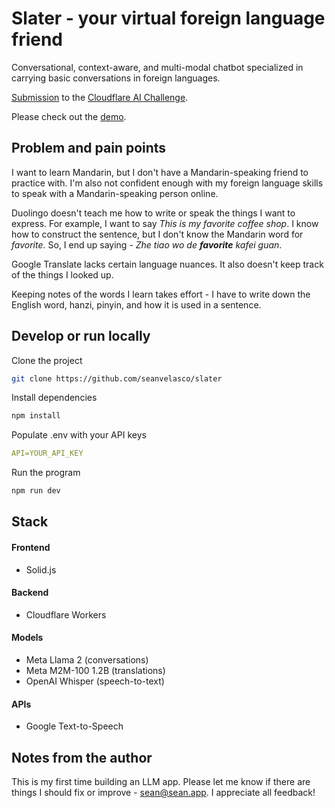 # Slater - your virtual foreign language friend

Conversational, context-aware, and multi-modal chatbot specialized in carrying basic conversations in foreign languages.

[Submission](https://dev.to/seanvelasco) to the [Cloudflare AI Challenge](https://dev.to/devteam/join-us-for-the-cloudflare-ai-challenge-3000-in-prizes-5f99).

Please check out the [demo](https://slater.sean.app).

## Problem and pain points

I want to learn Mandarin, but I don't have a Mandarin-speaking friend to practice with. I'm also not confident enough with my foreign language skills to speak with a Mandarin-speaking person online.

Duolingo doesn't teach me how to write or speak the things I want to express. For example, I want to say _This is my favorite coffee shop_. I know how to construct the sentence, but I don't know the Mandarin word for _favorite_. So, I end up saying - _Zhe tiao wo de **favorite** kafei guan_.

Google Translate lacks certain language nuances. It also doesn't keep track of the things I looked up.

Keeping notes of the words I learn takes effort - I have to write down the English word, hanzi, pinyin, and how it is used in a sentence.

## Develop or run locally

Clone the project

```bash
git clone https://github.com/seanvelasco/slater
```

Install dependencies

```bash
npm install
```

Populate .env with your API keys

```YAML
API=YOUR_API_KEY
```

Run the program

```bash
npm run dev
```

## Stack

#### Frontend

-   Solid.js

#### Backend

-   Cloudflare Workers

#### Models

-   Meta Llama 2 (conversations)
-   Meta M2M-100 1.2B (translations)
-   OpenAI Whisper (speech-to-text)

#### APIs

-   Google Text-to-Speech

## Notes from the author

This is my first time building an LLM app. Please let me know if there are things I should fix or improve - sean@sean.app. I appreciate all feedback!
